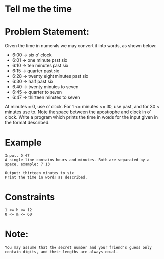Tell me the time
==========================

Problem Statement:
==========================
Given the time in numerals we may convert it into words, as shown below:
- 6:00 → six o’ clock
- 6:01 → one minute past six
- 6:10 → ten minutes past six
- 6:15 → quarter past six
- 6:28 → twenty eight minutes past six
- 6:30 → half past six
- 6.40 → twenty minutes to seven
- 6:45 → quarter to seven
- 6:47 → thirteen minutes to seven

At minutes = 0, use o’ clock. For 1 <= minutes <= 30, use past, and for 30 < minutes use to. Note the space between the apostrophe and clock in o’ clock. Write a program which prints the time in words for the input given in the format described.


Example
==========================
```
Input: 5 47
A single line contains hours and minutes. Both are separated by a space. example: 7 13

Output: thirteen minutes to six
Print the time in words as described.

```

Constraints
==========================
```
1 <= h <= 12
0 <= m <= 60
```

Note:
==========================
```
You may assume that the secret number and your friend's guess only contain digits, and their lengths are always equal.
```